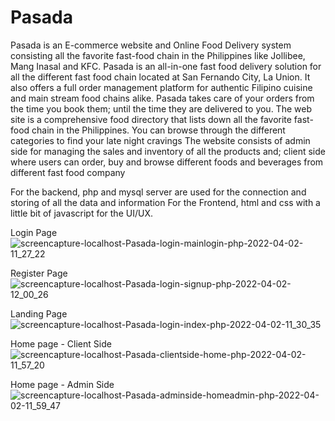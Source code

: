 # Pasada

Pasada is an E-commerce website and Online Food Delivery system consisting all the favorite fast-food chain in the Philippines like Jollibee, Mang Inasal and KFC.
Pasada is an all-in-one fast food delivery solution for all the different fast food chain located at San Fernando City, La Union. 
It also offers a full order management platform for authentic Filipino cuisine and main stream food chains alike. 
Pasada takes care of your orders from the time you book them; until the time they are delivered to you.
The web site is a comprehensive food directory that lists down all the favorite fast-food chain in the Philippines. 
You can browse through the different categories to find your late night cravings
The website consists of admin side for managing the sales and inventory of all the products and;
client side where users can order, buy and browse different foods and beverages from different fast food company

For the backend, php and mysql server are used for the connection and storing of all the data and information
For the Frontend, html and css with a little bit of javascript for the UI/UX.

Login Page
![screencapture-localhost-Pasada-login-mainlogin-php-2022-04-02-11_27_22](https://user-images.githubusercontent.com/91181348/161365229-f8485dfb-c1a2-456c-a393-eda215929518.png)

Register Page
![screencapture-localhost-Pasada-login-signup-php-2022-04-02-12_00_26](https://user-images.githubusercontent.com/91181348/161365434-216aa089-6bb9-4a0a-b39d-ef3b52b5a349.png)

Landing Page
![screencapture-localhost-Pasada-login-index-php-2022-04-02-11_30_35](https://user-images.githubusercontent.com/91181348/161365242-89fb1e5d-93bc-4512-9683-cd53ae15d076.png)

Home page - Client Side
![screencapture-localhost-Pasada-clientside-home-php-2022-04-02-11_57_20](https://user-images.githubusercontent.com/91181348/161365339-e22bc454-b423-4b8c-9d61-15f7e14a27f2.png)

Home page - Admin Side
![screencapture-localhost-Pasada-adminside-homeadmin-php-2022-04-02-11_59_47](https://user-images.githubusercontent.com/91181348/161365411-a367b8f1-059d-4de8-8b1c-5311381196d5.png)
